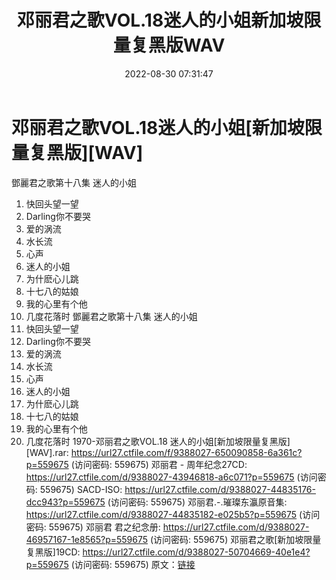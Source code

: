 ﻿---
title: 邓丽君之歌VOL.18迷人的小姐新加坡限量复黑版WAV
date: 2022-08-30 07:31:47
categories: WAV车载音乐、镜像
tags: 华语中文
---
# 邓丽君之歌VOL.18迷人的小姐[新加坡限量复黑版][WAV]

鄧麗君之歌第十八集 迷人的小姐
01. 快回头望一望
02. Darling你不要哭
03. 爱的涡流
04. 水长流
05. 心声
06. 迷人的小姐
07. 为什麽心儿跳
08. 十七八的姑娘
09. 我的心里有个他
10. 几度花落时
鄧麗君之歌第十八集 迷人的小姐
01. 快回头望一望
02. Darling你不要哭
03. 爱的涡流
04. 水长流
05. 心声
06. 迷人的小姐
07. 为什麽心儿跳
08. 十七八的姑娘
09. 我的心里有个他
10. 几度花落时
1970-邓丽君之歌VOL.18 迷人的小姐[新加坡限量复黑版][WAV].rar: https://url27.ctfile.com/f/9388027-650090858-6a361c?p=559675
(访问密码: 559675)
邓丽君 - 周年纪念27CD: https://url27.ctfile.com/d/9388027-43946818-a6c071?p=559675
(访问密码: 559675)
SACD-ISO: https://url27.ctfile.com/d/9388027-44835176-dcc943?p=559675
(访问密码: 559675)
邓丽君.-.璀璨东瀛原音集: https://url27.ctfile.com/d/9388027-44835182-e025b5?p=559675
(访问密码: 559675)
邓丽君 君之纪念册: https://url27.ctfile.com/d/9388027-46957167-1e8565?p=559675
(访问密码: 559675)
邓丽君之歌[新加坡限量复黑版]19CD: https://url27.ctfile.com/d/9388027-50704669-40e1e4?p=559675
(访问密码: 559675)
原文：[链接](https://blog.sina.com.cn/s/blog_1647c7e7601030z4s.html)